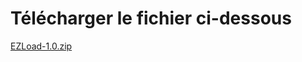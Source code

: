 # Télécharger le fichier ci-dessous

<a href="https://github.com/pemily/EZLoad-src/raw/main/release/1.0/EZLoad-1.0.zip" download>EZLoad-1.0.zip</a>



